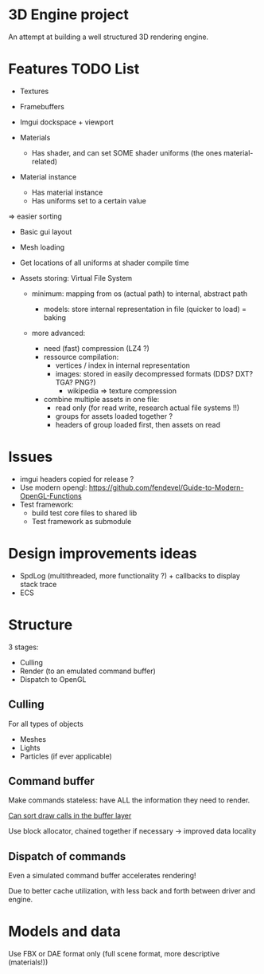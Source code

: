 # 3D Engine project

An attempt at building a well structured 3D rendering engine.

# Features TODO List

- Textures
- Framebuffers
- Imgui dockspace + viewport

- Materials
    - Has shader, and can set SOME shader uniforms (the ones material-related)
- Material instance
    - Has material instance
    - Has uniforms set to a certain value

=> easier sorting


- Basic gui layout

- Mesh loading

- Get locations of all uniforms at shader compile time 

- Assets storing: Virtual File System
    - minimum: mapping from os (actual path) to internal, abstract path
        - models: store internal representation in file (quicker to load) = baking

    - more advanced: 
        - need (fast) compression (LZ4 ?)
        - ressource compilation:
            - vertices / index in internal representation
            - images: stored in easily decompressed formats (DDS? DXT? TGA? PNG?)
                - wikipedia => texture compression
        - combine multiple assets in one file: 
            - read only (for read write, research actual file systems !!)
            - groups for assets loaded together ?
            - headers of group loaded first, then assets on read


# Issues

- imgui headers copied for release ?
- Use modern opengl: https://github.com/fendevel/Guide-to-Modern-OpenGL-Functions
- Test framework: 
    - build test core files to shared lib
    - Test framework as submodule

# Design improvements ideas

- SpdLog (multithreaded, more functionality ?) + callbacks to display stack trace
- ECS

# Structure

3 stages:

- Culling
- Render (to an emulated command buffer)
- Dispatch to OpenGL

## Culling

For all types of objects

- Meshes
- Lights
- Particles (if ever applicable)

## Command buffer

Make commands stateless: have ALL the information they need to render.

[Can sort draw calls in the buffer layer](https://realtimecollisiondetection.net/blog/?p=86)

Use block allocator, chained together if necessary -> improved data locality

## Dispatch of commands

Even a simulated command buffer accelerates rendering!

Due to better cache utilization, with less back and forth between driver and
engine.


# Models and data

Use FBX or DAE format only (full scene format, more descriptive (materials!))
